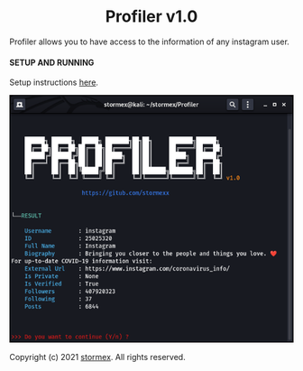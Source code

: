 <h1 align="center">Profiler v1.0</h1>

Profiler allows you to have access to the information of any instagram user.

#### SETUP AND RUNNING
Setup instructions [here](<https://github.com/stormexx/Profiler/wiki/Setting-Up-Profiler>).

![Screenshot](https://raw.githubusercontent.com/stormexx/Profiler/main/img/screenshot.png)


Copyright (c) 2021 [stormex](https://www.twiiter.com/_stormex/). All rights reserved.


